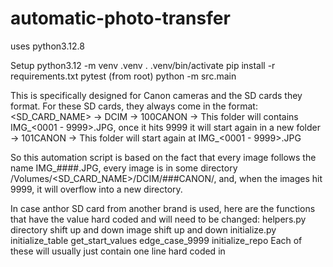 # automatic-photo-transfer

uses python3.12.8

Setup
python3.12 -m venv .venv
. .venv/bin/activate
pip install -r requirements.txt
pytest (from root)
python -m src.main

This is specifically designed for Canon cameras and the SD cards they format. 
For these SD cards, they always come in the format:
<SD_CARD_NAME>
    -> DCIM
        -> 100CANON
            -> This folder will contains IMG_<0001 - 9999>.JPG, once it hits 9999 it will start again in a new folder
        -> 101CANON
            -> This folder will start again at IMG_<0001 - 9999>.JPG

So this automation script is based on the fact that every image follows the name IMG_####.JPG, every image is in some directory /Volumes/<SD_CARD_NAME>/DCIM/###CANON/, and, when the images hit 9999, it will overflow into a new directory. 

In case anthor SD card from another brand is used, here are the functions that have the value hard coded and will need to be changed:
helpers.py
    directory shift up and down
    image shift up and down
initialize.py
    initialize_table
    get_start_values
    edge_case_9999
    initialize_repo
Each of these will usually just contain one line hard coded in